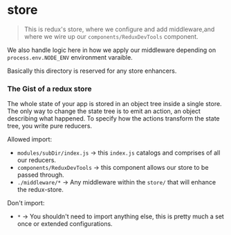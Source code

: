 # store

> This is redux's store, where we configure and add middleware,and where we wire
up our `components/ReduxDevTools` component.

We also handle logic here in how we apply our middleware depending on
`process.env.NODE_ENV` environment varaible.

Basically this directory is reserved for any store enhancers.

### The Gist of a redux store

The whole state of your app is stored in an object tree inside a single store.
The only way to change the state tree is to emit an action, an object describing what happened.
To specify how the actions transform the state tree, you write pure reducers.


Allowed import:
* `modules/subDir/index.js` -> this `index.js` catalogs and comprises of all our reducers.
* `components/ReduxDevTools` -> this component allows our store to be passed through.
* `./middleware/*` -> Any middleware within the `store/` that will enhance the redux-store.

Don't import:
* `*` -> You shouldn't need to import anything else, this is pretty much a set once or extended configurations.
